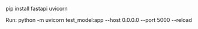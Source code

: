 pip install fastapi uvicorn

Run: python -m uvicorn test_model:app --host 0.0.0.0 --port 5000 --reload
